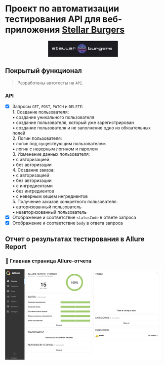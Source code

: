 # Проект по автоматизации тестирования API для веб-приложения [Stellar Burgers](https://stellarburgers.nomoreparties.site)
<p align="center">
 <img width="45%" title="Book Store" src="images/logo.png">
 </p>
 
## Покрытый функционал

 > Разработаны автотесты на <code>API</code>.

 ### API

 - [x] Запросы <code>GET</code>, <code>POST</code>, <code>PATCH</code> и <code>DELETE</code>:<br>
       1. Создание пользователя:<br>
           • создание уникального пользователя<br>
           • создание пользователя, который уже зарегистрирован<br>
           • создание пользователя и не заполнение одно из обязательных полей<br>
       2. Логин пользователя:<br>
           • логин под существующим пользователем<br>
           • логин с неверным логином и паролем<br>
       3. Изменение данных пользователя:<br>
           • с авторизацией<br>
           • без авторизации<br>
       4. Создание заказа:<br>
           • с авторизацией<br>
           • без авторизации<br>
           • с ингредиентами<br>
           • без ингредиентов<br>
           • с неверным хешем ингредиентов<br>
       5. Получение заказов конкретного пользователя:<br>
           • авторизованный пользователь<br>
           • неавторизованный пользователь<br>
 - [x] Отображение и соответствие <code>statusCode</code> в ответе запроса
 - [x] Отображение и соответствие <code>body</code> в ответа запроса
 ## Отчет о результатах тестирования в Allure Report
 ### :dart: Главная страница Allure-отчета
 <p align="center">
 <img title="Allure_report" src="images/allure_report.png">
 </p>
 
